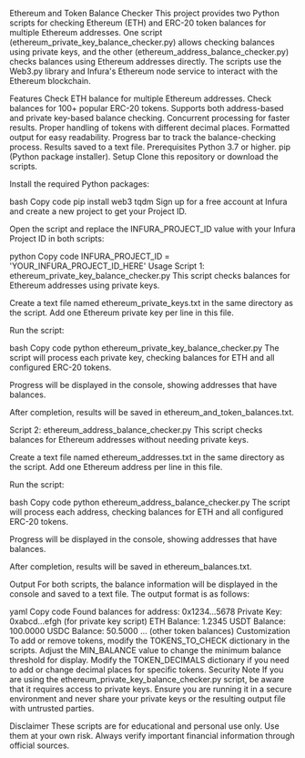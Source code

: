 Ethereum and Token Balance Checker
This project provides two Python scripts for checking Ethereum (ETH) and ERC-20 token balances for multiple Ethereum addresses. One script (ethereum_private_key_balance_checker.py) allows checking balances using private keys, and the other (ethereum_address_balance_checker.py) checks balances using Ethereum addresses directly. The scripts use the Web3.py library and Infura's Ethereum node service to interact with the Ethereum blockchain.

Features
Check ETH balance for multiple Ethereum addresses.
Check balances for 100+ popular ERC-20 tokens.
Supports both address-based and private key-based balance checking.
Concurrent processing for faster results.
Proper handling of tokens with different decimal places.
Formatted output for easy readability.
Progress bar to track the balance-checking process.
Results saved to a text file.
Prerequisites
Python 3.7 or higher.
pip (Python package installer).
Setup
Clone this repository or download the scripts.

Install the required Python packages:

bash
Copy code
pip install web3 tqdm
Sign up for a free account at Infura and create a new project to get your Project ID.

Open the script and replace the INFURA_PROJECT_ID value with your Infura Project ID in both scripts:

python
Copy code
INFURA_PROJECT_ID = 'YOUR_INFURA_PROJECT_ID_HERE'
Usage
Script 1: ethereum_private_key_balance_checker.py
This script checks balances for Ethereum addresses using private keys.

Create a text file named ethereum_private_keys.txt in the same directory as the script. Add one Ethereum private key per line in this file.

Run the script:

bash
Copy code
python ethereum_private_key_balance_checker.py
The script will process each private key, checking balances for ETH and all configured ERC-20 tokens.

Progress will be displayed in the console, showing addresses that have balances.

After completion, results will be saved in ethereum_and_token_balances.txt.

Script 2: ethereum_address_balance_checker.py
This script checks balances for Ethereum addresses without needing private keys.

Create a text file named ethereum_addresses.txt in the same directory as the script. Add one Ethereum address per line in this file.

Run the script:

bash
Copy code
python ethereum_address_balance_checker.py
The script will process each address, checking balances for ETH and all configured ERC-20 tokens.

Progress will be displayed in the console, showing addresses that have balances.

After completion, results will be saved in ethereum_balances.txt.

Output
For both scripts, the balance information will be displayed in the console and saved to a text file. The output format is as follows:

yaml
Copy code
Found balances for address: 0x1234...5678
Private Key: 0xabcd...efgh (for private key script)
ETH Balance: 1.2345
USDT Balance: 100.0000
USDC Balance: 50.5000
... (other token balances)
Customization
To add or remove tokens, modify the TOKENS_TO_CHECK dictionary in the scripts.
Adjust the MIN_BALANCE value to change the minimum balance threshold for display.
Modify the TOKEN_DECIMALS dictionary if you need to add or change decimal places for specific tokens.
Security Note
If you are using the ethereum_private_key_balance_checker.py script, be aware that it requires access to private keys. Ensure you are running it in a secure environment and never share your private keys or the resulting output file with untrusted parties.

Disclaimer
These scripts are for educational and personal use only. Use them at your own risk. Always verify important financial information through official sources.